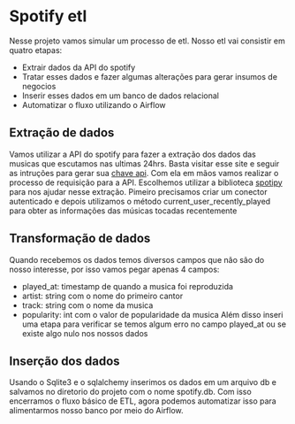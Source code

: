 # Spotify etl

Nesse projeto vamos simular um processo de etl. Nosso etl vai consistir em quatro etapas:
* Extrair dados da API do spotify
* Tratar esses dados e fazer algumas alterações para gerar insumos de negocios
* Inserir esses dados em um banco de dados relacional
* Automatizar o fluxo utilizando o Airflow

## Extração de dados

Vamos utilizar a API do spotify para fazer a extração dos dados das musicas que escutamos nas ultimas 24hrs. 
Basta visitar esse site e seguir as intruções para gerar sua [chave api](https://developer.spotify.com/documentation/web-api/tutorials/getting-started).
Com ela em mãos vamos realizar o processo de requisição para a API.
Escolhemos utilizar a biblioteca [spotipy](https://spotipy.readthedocs.io/en/2.19.0/#module-spotipy.client) para nos ajudar nesse extração.
Pimeiro precisamos criar um conector autenticado e depois utilizamos o método current_user_recently_played para obter as informações das músicas tocadas recentemente

## Transformação de dados

Quando recebemos os dados temos diversos campos que não são do nosso interesse, por isso vamos pegar apenas 4 campos:
* played_at: timestamp de quando a musica foi reproduzida
* artist: string com o nome do primeiro cantor
* track: string com o nome da musica
* popularity: int com o valor de popularidade da musica
Além disso inseri uma etapa para verificar se temos algum erro no campo played_at ou se existe algo nulo nos nossos dados

## Inserção dos dados

Usando o Sqlite3 e o sqlalchemy inserimos os dados em um arquivo db e salvamos no diretorio do projeto com o nome spotify.db.
Com isso encerramos o fluxo básico de ETL, agora podemos automatizar isso para alimentarmos nosso banco por meio do Airflow.
